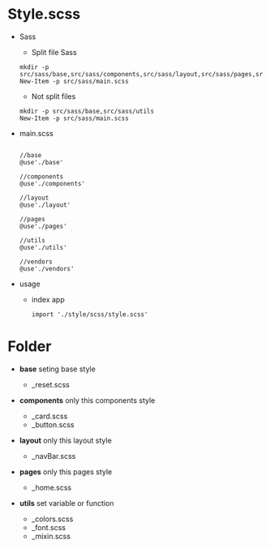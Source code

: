 # Style.scss

- Sass

  - Split file Sass

  ```
  mkdir -p src/sass/base,src/sass/components,src/sass/layout,src/sass/pages,src/sass/utils
  New-Item -p src/sass/main.scss
  ```

  - Not split files

  ```
  mkdir -p src/sass/base,src/sass/utils
  New-Item -p src/sass/main.scss
  ```

- main.scss

  ```

  //base
  @use'./base'

  //components
  @use'./components'

  //layout
  @use'./layout'

  //pages
  @use'./pages'

  //utils
  @use'./utils'

  //vendors
  @use'./vendors'

  ```

- usage

  - index app

    ```
    import './style/scss/style.scss'
    ```

# Folder

- **base** seting base style

  - \_reset.scss

- **components** only this components style

  - \_card.scss
  - \_button.scss

- **layout** only this layout style

  - \_navBar.scss

- **pages** only this pages style

  - \_home.scss

- **utils** set variable or function
  - \_colors.scss
  - \_font.scss
  - \_mixin.scss
